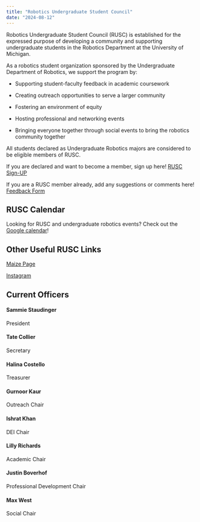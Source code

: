 ```yaml
---
title: "Robotics Undergraduate Student Council"
date: "2024-08-12"
---
```



Robotics Undergraduate Student Council (RUSC) is established for the expressed purpose of developing a community and supporting undergraduate students in the Robotics Department at the University of Michigan.

As a robotics student organization sponsored by the Undergraduate Department of Robotics, we support the program by:

- Supporting student-faculty feedback in academic coursework

- Creating outreach opportunities to serve a larger community

- Fostering an environment of equity

- Hosting professional and networking events 

- Bringing everyone together through social events to bring the robotics community together

All students declared as Undergraduate Robotics majors are considered to be eligible members of RUSC.

If you are declared and want to become a member, sign up here! [RUSC Sign-UP](https://docs.google.com/forms/d/108Jj5Knai6yxFq3xnrMyOPIZIA73lEeb5kD2OlZXNak/edit)

If you are a RUSC member already, add any suggestions or comments here! [Feedback Form](https://docs.google.com/forms/d/e/1FAIpQLSctwFj30nHXjyFmpjaHNLNTZZXBeqEgilA0sVgvjrCrhrtscQ/viewform?usp=sf_link)

## RUSC Calendar

Looking for RUSC and undergraduate robotics events? Check out the [Google calendar](https://calendar.google.com/calendar/embed?src=c_b08b135104fb3e090a82092853f0955310f9c8a2b94c0605933a334542b9dbea@group.calendar.google.com&ctz=America%2FNew_York)!


## Other Useful RUSC Links

[Maize Page](https://maizepages.umich.edu/organization/rusc) 

[Instagram](https://www.instagram.com/umrusc/)

## Current Officers


#### Sammie Staudinger

President


#### Tate Collier

Secretary

#### Halina Costello

Treasurer

#### Gurnoor Kaur

Outreach Chair


#### Ishrat Khan

DEI Chair

#### Lilly Richards

Academic Chair


#### Justin Boverhof

Professional Development Chair


#### Max West

Social Chair
